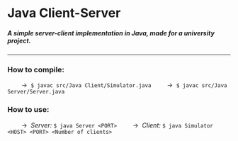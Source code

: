# Java Client-Server

##### A simple server-client implementation in Java, made for a university project.
---
### How to compile:
&nbsp;&nbsp;&nbsp;&nbsp;&nbsp;&nbsp;&nbsp;&nbsp;&rarr;&nbsp;&nbsp;```$ javac src/Java Client/Simulator.java```
&nbsp;&nbsp;&nbsp;&nbsp;&nbsp;&nbsp;&nbsp;&nbsp;&rarr;&nbsp;&nbsp;```$ javac src/Java Server/Server.java```
### How to use:
&nbsp;&nbsp;&nbsp;&nbsp;&nbsp;&nbsp;&nbsp;&nbsp;&rarr;&nbsp;&nbsp;_Server:_ ```$ java Server <PORT>```
&nbsp;&nbsp;&nbsp;&nbsp;&nbsp;&nbsp;&nbsp;&nbsp;&rarr;&nbsp;&nbsp;_Client:_ ```$ java Simulator <HOST> <PORT> <Number of clients>```
